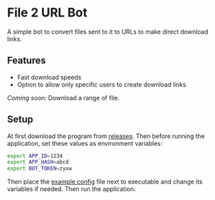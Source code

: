 # File 2 URL Bot

A simple bot to convert files sent to it to URLs to make direct download links.

## Features

* Fast download speeds
* Option to allow only specific users to create download links

*Coming soon:* Download a range of file.

## Setup

At first download the program from [releases](https://github.com/HirbodBehnam/file2url-go/releases). Then before running
the application, set these values as environment variables:

```bash
export APP_ID=1234
export APP_HASH=abcd
export BOT_TOKEN=zyxw
```

Then place the [example config](https://github.com/HirbodBehnam/file2url-go/blob/master/config/config.json) file next to
executable and change its variables if needed. Then run the application.